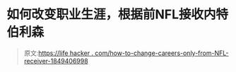 # 如何改变职业生涯，根据前NFL接收内特伯利森

> 原文:[https://life hacker . com/how-to-change-careers-only-from-NFL-receiver-1849406998](https://lifehacker.com/how-to-change-careers-according-to-former-nfl-receiver-1849406998)